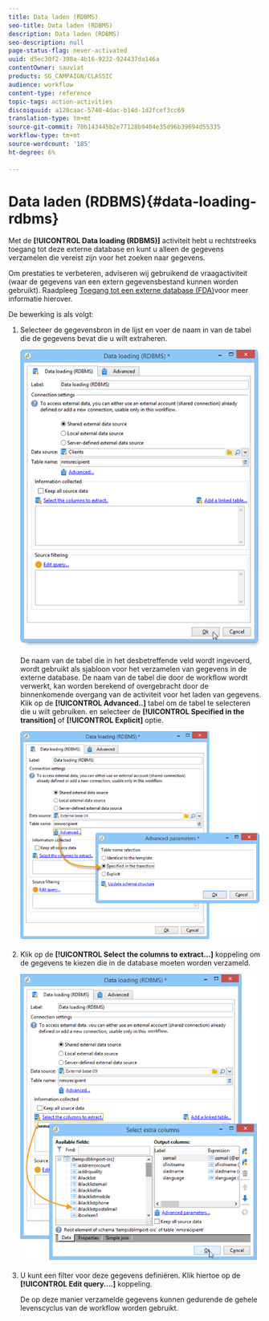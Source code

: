 ```yaml
---
title: Data laden (RDBMS)
seo-title: Data laden (RDBMS)
description: Data laden (RDBMS)
seo-description: null
page-status-flag: never-activated
uuid: d5ec30f2-398a-4b16-9232-924437da146a
contentOwner: sauviat
products: SG_CAMPAIGN/CLASSIC
audience: workflow
content-type: reference
topic-tags: action-activities
discoiquuid: a128caac-5740-4dac-b14d-1d2fcef3cc69
translation-type: tm+mt
source-git-commit: 70b143445b2e77128b9404e35d96b39694d55335
workflow-type: tm+mt
source-wordcount: '185'
ht-degree: 6%

---
```



# Data laden (RDBMS){#data-loading-rdbms}

Met de **[!UICONTROL Data loading (RDBMS)]** activiteit hebt u rechtstreeks toegang tot deze externe database en kunt u alleen de gegevens verzamelen die vereist zijn voor het zoeken naar gegevens.

Om prestaties te verbeteren, adviseren wij gebruikend de vraagactiviteit (waar de gegevens van een extern gegevensbestand kunnen worden gebruikt). Raadpleeg [Toegang tot een externe database (FDA)](../../workflow/using/accessing-an-external-database--fda-.md)voor meer informatie hierover.

De bewerking is als volgt:

1. Selecteer de gegevensbron in de lijst en voer de naam in van de tabel die de gegevens bevat die u wilt extraheren.

   ![](assets/s_advuser_wf_sgbd_sample_1.png)

   De naam van de tabel die in het desbetreffende veld wordt ingevoerd, wordt gebruikt als sjabloon voor het verzamelen van gegevens in de externe database. De naam van de tabel die door de workflow wordt verwerkt, kan worden berekend of overgebracht door de binnenkomende overgang van de activiteit voor het laden van gegevens. Klik op de **[!UICONTROL Advanced..]** tabel om de tabel te selecteren die u wilt gebruiken. en selecteer de **[!UICONTROL Specified in the transition]** of **[!UICONTROL Explicit]** optie.

   ![](assets/s_advuser_wf_sgbd_sample_5.png)

1. Klik op de **[!UICONTROL Select the columns to extract...]** koppeling om de gegevens te kiezen die in de database moeten worden verzameld.

   ![](assets/s_advuser_wf_sgbd_sample_2.png)

1. U kunt een filter voor deze gegevens definiëren. Klik hiertoe op de **[!UICONTROL Edit query....]** koppeling.

   De op deze manier verzamelde gegevens kunnen gedurende de gehele levenscyclus van de workflow worden gebruikt.

